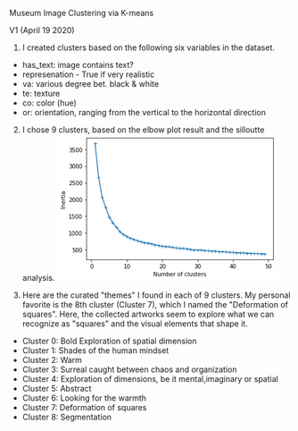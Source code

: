 Museum Image Clustering via K-means


V1 (April 19 2020)
1. I created clusters based on the following six variables in the dataset.
- has_text: image contains text?
- represenation - True if very realistic
- va: various degree bet. black & white
- te: texture 
- co: color (hue) 
- or: orientation, ranging from the vertical to the horizontal direction 

2. I chose 9 clusters, based on the elbow plot result and the silloutte analysis. 
![v1 elbow plot](elbow%20plot_v1.png)

3. Here are the curated "themes" I found in each of 9 clusters. 
My personal favorite is the 8th cluster (Cluster 7), which I named the "Deformation of squares". Here, the collected artworks seem to explore what we can recognize as "squares" and the visual elements that shape it.  
- Cluster 0: Bold Exploration of spatial dimension
- Cluster 1: Shades of the human mindset
- Cluster 2: Warm
- Cluster 3: Surreal caught between chaos and organization 
- Cluster 4: Exploration of dimensions, be it mental,imaginary or spatial
- Cluster 5: Abstract
- Cluster 6: Looking for the warmth 
- Cluster 7: Deformation of squares
- Cluster 8: Segmentation
